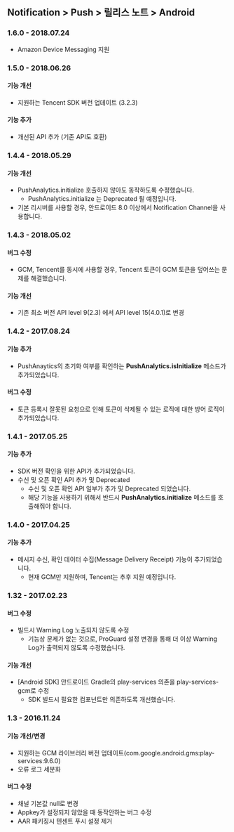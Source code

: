 ## Notification > Push > 릴리스 노트 > Android

### 1.6.0 - 2018.07.24
* Amazon Device Messaging 지원

### 1.5.0 - 2018.06.26
#### 기능 개선
* 지원하는 Tencent SDK 버전 업데이트 (3.2.3)

#### 기능 추가
* 개선된 API 추가 (기존 API도 호환)

### 1.4.4 - 2018.05.29
#### 기능 개선
* PushAnalytics.initialize 호출하지 않아도 동작하도록 수정했습니다.
    * PushAnalytics.initialize 는 Deprecated 될 예정입니다.
* 기본 리시버를 사용할 경우, 안드로이드 8.0 이상에서 Notification Channel을 사용합니다.

### 1.4.3 - 2018.05.02
#### 버그 수정
* GCM, Tencent를 동시에 사용할 경우, Tencent 토큰이 GCM 토큰을 덮어쓰는 문제를 해결했습니다.

#### 기능 개선
* 기존 최소 버전 API level 9(2.3) 에서 API level 15(4.0.1)로 변경

### 1.4.2 - 2017.08.24
#### 기능 추가
* PushAnaytics의 초기화 여부를 확인하는 **PushAnalytics.isInitialize** 메소드가 추가되었습니다.

#### 버그 수정
* 토큰 등록시 잘못된 요청으로 인해 토큰이 삭제될 수 있는 로직에 대한 방어 로직이 추가되었습니다.

### 1.4.1 - 2017.05.25
#### 기능 추가
* SDK 버전 확인을 위한 API가 추가되었습니다.
* 수신 및 오픈 확인 API 추가 및 Deprecated
    * 수신 및 오픈 확인 API 일부가 추가 및 Deprecated 되었습니다.
    * 해당 기능을 사용하기 위해서 반드시 **PushAnalytics.initialize** 메소드를 호출해줘야 합니다.

### 1.4.0 - 2017.04.25
#### 기능 추가
* 메시지 수신, 확인 데이터 수집(Message Delivery Receipt) 기능이 추가되었습니다.
    * 현재 GCM만 지원하며, Tencent는 추후 지원 예정입니다.

### 1.32 - 2017.02.23
#### 버그 수정
* 빌드시 Warning Log 노출되지 않도록 수정
    * 기능상 문제가 없는 것으로, ProGuard 설정 변경을 통해 더 이상 Warning Log가 출력되지 않도록 수정했습니다.

#### 기능 개선
* [Android SDK] 안드로이드 Gradle의 play-services 의존을 play-services-gcm로 수정
    * SDK 빌드시 필요한 컴포넌트만 의존하도록 개선했습니다.

### 1.3 - 2016.11.24
#### 기능 개선/변경
* 지원하는 GCM 라이브러리 버전 업데이트(com.google.android.gms:play-services:9.6.0)
* 오류 로그 세분화

#### 버그 수정
* 채널 기본값 null로 변경
* Appkey가 설정되지 않았을 때 동작안하는 버그 수정
* AAR 패키징시 텐센트 푸시 설정 제거
